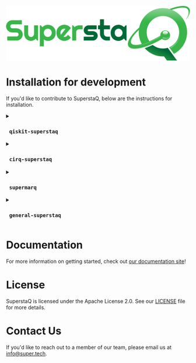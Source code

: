 <img src="./docs/source/_static/logos/SuperstaQ_SSa-R00a_Mil.png">

# Installation for development

If you'd like to contribute to SuperstaQ, below are the instructions for installation. 

<details>
<summary> <h3> <code> qiskit-superstaq </code> </h3> </summary>
  ```
  git clone git@github.com:SupertechLabs/superstaq-client.git
  ```
</details>
<details>
<summary> <h3> <code> cirq-superstaq </code> </h3> </summary>
  Test
</details>
<details>
<summary> <h3> <code> supermarq </code> </h3> </summary>
  Test
</details>
<details>
<summary> <h3> <code> general-superstaq </code> </h3> </summary>
  Test
</details>


# Documentation 

For more information on getting started, check out [our documentation site](https://docs-superstaq.readthedocs.io/)!

# License
SuperstaQ is licensed under the Apache License 2.0. See our [LICENSE](https://github.com/SupertechLabs/superstaq-client/blob/main/LICENSE) file for more details.

# Contact Us
If you'd like to reach out to a member of our team, please email us at info@super.tech.
